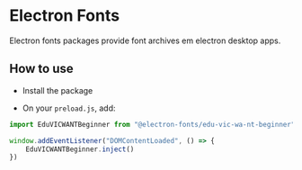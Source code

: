 # Electron Fonts

Electron fonts packages provide font archives em electron desktop apps.

## How to use

* Install the package

* On your `preload.js`, add:

```ts
import EduVICWANTBeginner from "@electron-fonts/edu-vic-wa-nt-beginner"

window.addEventListener("DOMContentLoaded", () => {
    EduVICWANTBeginner.inject()
})
```